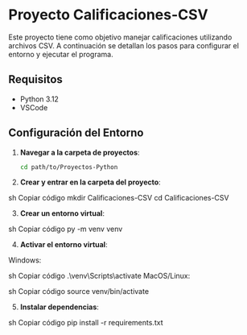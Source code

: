 # Proyecto Calificaciones-CSV

Este proyecto tiene como objetivo manejar calificaciones utilizando archivos CSV. A continuación se detallan los pasos para configurar el entorno y ejecutar el programa.

## Requisitos

- Python 3.12
- VSCode

## Configuración del Entorno

1. **Navegar a la carpeta de proyectos**:

   ```sh
   cd path/to/Proyectos-Python

2. **Crear y entrar en la carpeta del proyecto**:

sh
Copiar código
mkdir Calificaciones-CSV
cd Calificaciones-CSV

3. **Crear un entorno virtual**:

sh
Copiar código
py -m venv venv

4. **Activar el entorno virtual**:

Windows:

sh
Copiar código
.\venv\Scripts\activate
MacOS/Linux:

sh
Copiar código
source venv/bin/activate

5. **Instalar dependencias**:

sh
Copiar código
pip install -r requirements.txt